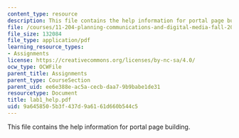 ```yaml
---
content_type: resource
description: This file contains the help information for portal page building.
file: /courses/11-204-planning-communications-and-digital-media-fall-2004/9a6458505b3f437d9a6161d660b544c5_lab1_help.pdf
file_size: 132084
file_type: application/pdf
learning_resource_types:
- Assignments
license: https://creativecommons.org/licenses/by-nc-sa/4.0/
ocw_type: OCWFile
parent_title: Assignments
parent_type: CourseSection
parent_uid: ee6e388e-ac5a-cecb-daa7-9b9babe1de31
resourcetype: Document
title: lab1_help.pdf
uid: 9a645850-5b3f-437d-9a61-61d660b544c5
---
```

This file contains the help information for portal page building.